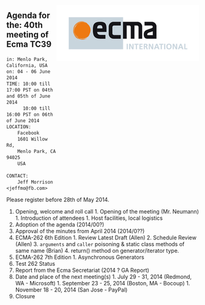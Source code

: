 <img src="../images/Ecma_RVB-003.jpg"
     align="right" alt="" />

## Agenda for the: 40th meeting of Ecma TC39

    in: Menlo Park, California, USA
    on: 04 - 06 June 2014
    TIME: 10:00 till 17:00 PST on 04th and 05th of June 2014
          10:00 till 16:00 PST on 06th of June 2014
    LOCATION:
        Facebook
        1601 Willow Rd,
        Menlo Park, CA 94025
        USA 

    CONTACT:
        Jeff Morrison <jeffmo@fb.com>

Please register before 28th of May 2014.

  1. Opening, welcome and roll call
    1. Opening of the meeting (Mr. Neumann)
    1. Introduction of attendees
    1. Host facilities, local logistics
  1. Adoption of the agenda (2014/00?)
  1. Approval of the minutes from April 2014 (2014/0??)
  1. ECMA-262 6th Edition
    1. Review Latest Draft (Allen)
    2. Schedule Review (Allen)
    3. `arguments` and `caller` poisoning & static class methods of same name (Brian)
    4. return() method on generator/iterator type.
  1. ECMA-262 7th Edition
    1. Asynchronous Generators
  1. Test 262 Status
  1. Report from the Ecma Secretariat (2014 ? GA Report)
  1. Date and place of the next meeting(s)
    1. July  29 - 31, 2014 (Redmond, WA - Microsoft)
    1. September 23 - 25, 2014 (Boston, MA - Bocoup)
    1. November 18 - 20, 2014 (San Jose - PayPal)
  1.  Closure
